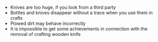 - Knives are too huge, if you look from a third party
- Bottles and knives disappear without a trace when you use them in crafts
- Plowed dirt may behave incorrectly
- It is impossible to get some achievements in connection with the removal of crafting wooden knife
